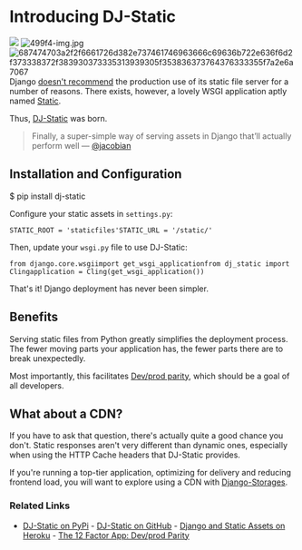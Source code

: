 # Introducing DJ-Static

 ![](https://images.squarespace-cdn.com/content/v1/665498111876725f7613f1e6/1719666514042-8LZBGIPDISPSA4D30E0C/cdc6c-img.jpg)      ![499f4-img.jpg](http://images.squarespace-cdn.com/content/v1/665498111876725f7613f1e6/1719666449350-0PEMOLE2R6AHK7SNZ26O/4bfef-499f4-img.jpg)    ![687474703a2f2f6661726d382e737461746963666c69636b722e636f6d2f373338372f383930373335313939305f353836373764376333355f7a2e6a7067](http://images.squarespace-cdn.com/content/v1/665498111876725f7613f1e6/1719666476621-0F1OGIEN3TRR2P7H82XU/3def4-e54d6-687474703a2f2f6661726d382e737461746963666c69636b722e636f6d2f373338372f383930373335313939305f353836373764376333355f7a2e6a7067.jpeg)   Django [doesn't recommend](https://docs.djangoproject.com/en/1.5/howto/static-files/#admonition-serving-the-files) the production use of its static file server for a number of reasons. There exists, however, a lovely WSGI application aptly named [Static](http://lukearno.com/projects/static/).

 Thus, [DJ\-Static](https://github.com/kennethreitz/dj-static) was born.


> Finally, a super\-simple way of serving assets in Django that’ll actually perform well — [@jacobian](https://twitter.com/jacobian/status/356754168075128833)

 ## Installation and Configuration

 $ pip install dj\-static

 Configure your static assets in `settings.py`:


```
STATIC_ROOT = 'staticfiles'STATIC_URL = '/static/'
```
 Then, update your `wsgi.py` file to use DJ\-Static:


```
from django.core.wsgiimport get_wsgi_applicationfrom dj_static import Clingapplication = Cling(get_wsgi_application())
```
 That's it! Django deployment has never been simpler.

 ## Benefits

 Serving static files from Python greatly simplifies the deployment process. The fewer moving parts your application has, the fewer parts there are to break unexpectedly.

 Most importantly, this facilitates [Dev/prod parity](http://12factor.net/dev-prod-parity), which should be a goal of all developers.

 ## What about a CDN?

 If you have to ask that question, there's actually quite a good chance you don't. Static responses aren't very different than dynamic ones, especially when using the HTTP Cache headers that DJ\-Static provides.

 If you're running a top\-tier application, optimizing for delivery and reducing frontend load, you will want to explore using a CDN with [Django\-Storages](http://django-storages.readthedocs.org/en/latest/).

 ### Related Links

 * [DJ\-Static on PyPi](https://pypi.python.org/pypi/dj-static) \- [DJ\-Static on GitHub](https://github.com/kennethreitz/dj-static) \- [Django and Static Assets on Heroku](https://devcenter.heroku.com/articles/django-assets) \- [The 12 Factor App: Dev/prod Parity](http://12factor.net/dev-prod-parity)
